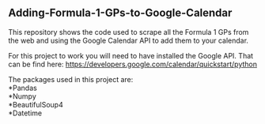 ## Adding-Formula-1-GPs-to-Google-Calendar
This repository shows the code used to scrape all the Formula 1 GPs from the web and using the Google Calendar API to add them to your calendar.

For this project to work you will need to have installed the Google API. That can be find here:
https://developers.google.com/calendar/quickstart/python

The packages used in this project are:
<br>  *Pandas
<br>  *Numpy
<br>  *BeautifulSoup4
<br>  *Datetime
   
